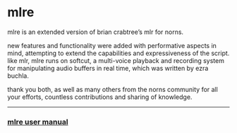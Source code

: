 # mlre

mlre is an extended version of brian crabtree’s mlr for norns.

new features and functionality were added with performative aspects in mind, attempting to extend the capabilities and expressiveness of the script.
like mlr, mlre runs on softcut, a multi-voice playback and recording system for manipulating audio buffers in real time, which was written by ezra buchla.

thank you both, as well as many others from the norns community for all your efforts, countless contributions and sharing of knowledge.

---

### [mlre user manual](https://github.com/sonocircuit/mlre/blob/main/doc/mlre%20v2.2%20-%20user%20manual.pdf)
